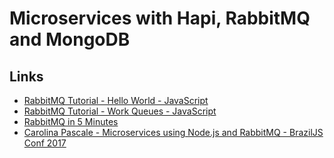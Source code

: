 # Microservices with Hapi, RabbitMQ and MongoDB

## Links

* [RabbitMQ Tutorial - Hello World - JavaScript](https://www.rabbitmq.com/tutorials/tutorial-one-javascript.html)
* [RabbitMQ Tutorial - Work Queues - JavaScript](https://www.rabbitmq.com/tutorials/tutorial-two-javascript.html)
* [RabbitMQ in 5 Minutes](https://www.youtube.com/watch?v=deG25y_r6OY)
* [Carolina Pascale - Microservices using Node.js and RabbitMQ - BrazilJS Conf 2017](https://www.youtube.com/watch?v=M7le0OEF9NQ)
